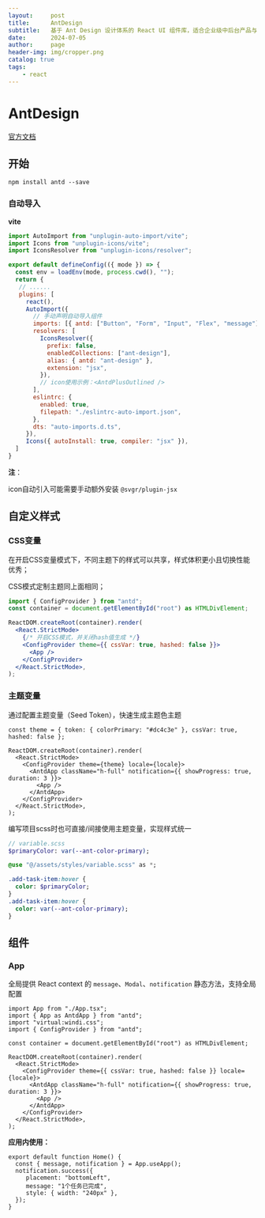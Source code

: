```yaml
---
layout:     post
title:      AntDesign
subtitle:   基于 Ant Design 设计体系的 React UI 组件库，适合企业级中后台产品与前台桌面网站。
date:       2024-07-05
author:     page
header-img: img/cropper.png
catalog: true
tags:
    - react
---
```


# AntDesign

[官方文档](https://ant.design/index-cn) 

## 开始

```shell
npm install antd --save
```

### 自动导入

**vite**

```js
import AutoImport from "unplugin-auto-import/vite";
import Icons from "unplugin-icons/vite";
import IconsResolver from "unplugin-icons/resolver";

export default defineConfig(({ mode }) => {
  const env = loadEnv(mode, process.cwd(), "");
  return {
   // ......
   plugins: [
     react(),
     AutoImport({
       // 手动声明自动导入组件
       imports: [{ antd: ["Button", "Form", "Input", "Flex", "message"] }],
       resolvers: [
         IconsResolver({
           prefix: false,
           enabledCollections: ["ant-design"],
           alias: { antd: "ant-design" },
           extension: "jsx",
         }),
         // icon使用示例：<AntdPlusOutlined />
       ],
       eslintrc: {
         enabled: true,
         filepath: "./eslintrc-auto-import.json",
       },
       dts: "auto-imports.d.ts",
     }),
     Icons({ autoInstall: true, compiler: "jsx" }),
  ]
}
```

**注**：

icon自动引入可能需要手动额外安装 `@svgr/plugin-jsx`

## 自定义样式

### CSS变量

在开启CSS变量模式下，不同主题下的样式可以共享，样式体积更小且切换性能优秀；

CSS模式定制主题同上面相同；

```jsx
import { ConfigProvider } from "antd";
const container = document.getElementById("root") as HTMLDivElement;

ReactDOM.createRoot(container).render(
  <React.StrictMode>
    {/* 开启CSS模式，并关闭hash值生成 */}
    <ConfigProvider theme={{ cssVar: true, hashed: false }}>
      <App />
    </ConfigProvider>
  </React.StrictMode>,
);
```

### 主题变量

通过配置主题变量（Seed Token），快速生成主题色主题

```tsx
const theme = { token: { colorPrimary: "#dc4c3e" }, cssVar: true, hashed: false };

ReactDOM.createRoot(container).render(
  <React.StrictMode>
    <ConfigProvider theme={theme} locale={locale}>
      <AntdApp className="h-full" notification={{ showProgress: true, duration: 3 }}>
        <App />
      </AntdApp>
    </ConfigProvider>
  </React.StrictMode>,
);
```

编写项目scss时也可直接/间接使用主题变量，实现样式统一

```sass
// variable.scss
$primaryColor: var(--ant-color-primary);
```

```sass
@use "@/assets/styles/variable.scss" as *;

.add-task-item:hover {
  color: $primaryColor;
}
.add-task-item:hover {
  color: var(--ant-color-primary);
}
```

## 组件

### App

全局提供 React context 的 `message`、`Modal`、`notification` 静态方法，支持全局配置

```tsx
import App from "./App.tsx";
import { App as AntdApp } from "antd";
import "virtual:windi.css";
import { ConfigProvider } from "antd";

const container = document.getElementById("root") as HTMLDivElement;

ReactDOM.createRoot(container).render(
  <React.StrictMode>
    <ConfigProvider theme={{ cssVar: true, hashed: false }} locale={locale}>
      <AntdApp className="h-full" notification={{ showProgress: true, duration: 3 }}>
        <App />
      </AntdApp>
    </ConfigProvider>
  </React.StrictMode>,
);
```

**应用内使用：**

```tsx
export default function Home() {
  const { message, notification } = App.useApp(); 
  notification.success({
     placement: "bottomLeft",
     message: "1个任务已完成",
     style: { width: "240px" },
  });
}
```
